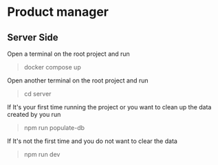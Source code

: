 # Product manager

## Server Side

Open a terminal on the root project and run

> docker compose up

Open another terminal on the root project and run

> cd server

If It's your first time running the project or you want to clean up the data created by you run

> npm run populate-db

If It's not the first time and you do not want to clear the data

> npm run dev
